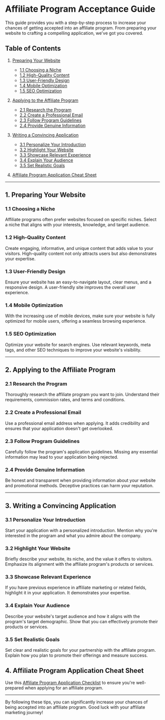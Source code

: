 # Affiliate Program Acceptance Guide

This guide provides you with a step-by-step process to increase your chances of getting accepted into an affiliate program. From preparing your website to crafting a compelling application, we've got you covered.

## Table of Contents

1. [Preparing Your Website](#1-preparing-your-website)
    - [1.1 Choosing a Niche](#11-choosing-a-niche)
    - [1.2 High-Quality Content](#12-high-quality-content)
    - [1.3 User-Friendly Design](#13-user-friendly-design)
    - [1.4 Mobile Optimization](#14-mobile-optimization)
    - [1.5 SEO Optimization](#15seo-optimization)

2. [Applying to the Affiliate Program](#2-applying-to-the-affiliate-program)
    - [2.1 Research the Program](#21-research-the-program)
    - [2.2 Create a Professional Email](#22-create-a-professional-email)
    - [2.3 Follow Program Guidelines](#23-follow-program-guidelines)
    - [2.4 Provide Genuine Information](#24-provide-genuine-information)

3. [Writing a Convincing Application](#3writing-a-convincing-application)
    - [3.1 Personalize Your Introduction](#31-personalize-your-introduction)
    - [3.2 Highlight Your Website](#32-highlight-your-website)
    - [3.3 Showcase Relevant Experience](#33-showcase-relevant-experience)
    - [3.4 Explain Your Audience](#34-explain-your-audience)
    - [3.5 Set Realistic Goals](#35-set-realistic-goals)

4. [Affiliate Program Application Cheat Sheet](#4-affiliate-program-application-cheat-sheet)
---

## 1. Preparing Your Website

### 1.1 Choosing a Niche

Affiliate programs often prefer websites focused on specific niches. Select a niche that aligns with your interests, knowledge, and target audience.

### 1.2 High-Quality Content

Create engaging, informative, and unique content that adds value to your visitors. High-quality content not only attracts users but also demonstrates your expertise.

### 1.3 User-Friendly Design

Ensure your website has an easy-to-navigate layout, clear menus, and a responsive design. A user-friendly site improves the overall user experience.

### 1.4 Mobile Optimization

With the increasing use of mobile devices, make sure your website is fully optimized for mobile users, offering a seamless browsing experience.

### 1.5 SEO Optimization

Optimize your website for search engines. Use relevant keywords, meta tags, and other SEO techniques to improve your website's visibility.

---

## 2. Applying to the Affiliate Program

### 2.1 Research the Program

Thoroughly research the affiliate program you want to join. Understand their requirements, commission rates, and terms and conditions.

### 2.2 Create a Professional Email

Use a professional email address when applying. It adds credibility and ensures that your application doesn't get overlooked.

### 2.3 Follow Program Guidelines

Carefully follow the program's application guidelines. Missing any essential information may lead to your application being rejected.

### 2.4 Provide Genuine Information

Be honest and transparent when providing information about your website and promotional methods. Deceptive practices can harm your reputation.

---

## 3. Writing a Convincing Application

### 3.1 Personalize Your Introduction

Start your application with a personalized introduction. Mention why you're interested in the program and what you admire about the company.

### 3.2 Highlight Your Website

Briefly describe your website, its niche, and the value it offers to visitors. Emphasize its alignment with the affiliate program's products or services.

### 3.3 Showcase Relevant Experience

If you have previous experience in affiliate marketing or related fields, highlight it in your application. It demonstrates your expertise.

### 3.4 Explain Your Audience

Describe your website's target audience and how it aligns with the program's target demographic. Show that you can effectively promote their products or services.

### 3.5 Set Realistic Goals

Set clear and realistic goals for your partnership with the affiliate program. Explain how you plan to promote their offerings and measure success.

## 4. Affiliate Program Application Cheat Sheet

Use this [Affiliate Program Application Checklist](https://github.com/digital-marketing-engineer/software-engineer-affiliate-program-hub/blob/main/guides/check-list/affiliate-program-application-check-list.md) to ensure you're well-prepared when applying for an affiliate program.

---

By following these tips, you can significantly increase your chances of being accepted into an affiliate program. Good luck with your affiliate marketing journey!
